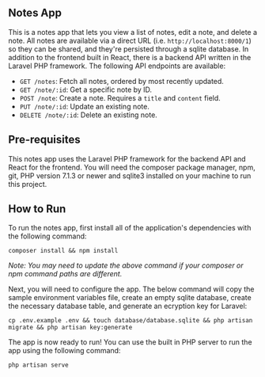 ## Notes App
This is a notes app that lets you view a list of notes, edit a note, and delete a note. All notes are available via a direct URL (i.e. `http://localhost:8000/1`) so they can be shared, and they're persisted through a sqlite database. In addition to the frontend built in React, there is a backend API written in the Laravel PHP framework. The following API endpoints are available:

- `GET /notes`: Fetch all notes, ordered by most recently updated.
- `GET /note/:id`: Get a specific note by ID.
- `POST /note`:  Create a note. Requires a `title` and `content` field.
- `PUT /note/:id`: Update an existing note.
- `DELETE /note/:id`: Delete an existing note.

## Pre-requisites
This notes app uses the Laravel PHP framework for the backend API and React for the frontend. You will need the composer package manager, npm, git, PHP version 7.1.3 or newer and sqlite3 installed on your machine to run this project.

## How to Run
To run the notes app, first install all of the application's dependencies with the following command:

`composer install && npm install`

*Note: You may need to update the above command if your composer or npm command paths are different.*

Next, you will need to configure the app. The below command will copy the sample environment variables file, create an empty sqlite database, create the necessary database table, and generate an ecryption key for Laravel:

`cp .env.example .env && touch database/database.sqlite && php artisan migrate && php artisan key:generate`

The app is now ready to run! You can use the built in PHP server to run the app using the following command:

`php artisan serve`
